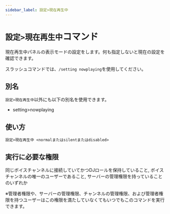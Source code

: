 ```yaml
---
sidebar_label: 設定>現在再生中
---
```

# `設定>現在再生中`コマンド
現在再生中パネルの表示モードの設定をします。何も指定しないと現在の設定を確認できます。

スラッシュコマンドでは、`/setting nowplaying`を使用してください。

## 別名
`設定>現在再生中`以外にも以下の別名を使用できます。

- setting>nowplaying

## 使い方
```
設定>現在再生中 <normalまたはsilentまたはdisabled>
```



## 実行に必要な権限
同じボイスチャンネルに接続していてかつDJロールを保持していること, ボイスチャンネルの唯一のユーザーであること, サーバーの管理権限を持っていることのいずれか

※管理者権限や、サーバーの管理権限、チャンネルの管理権限、および管理者権限を持つユーザーはこの権限を満たしていなくてもいつでもこのコマンドを実行できます。

